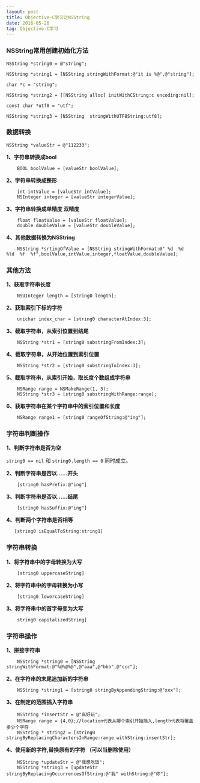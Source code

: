 ```yaml
---
layout: post
title: Objective-C学习之NSString
date: 2016-05-20
tag: Objective-C学习
---
```


### NSString常用创建初始化方法

```
NSString *string0 = @"string";

NSString *string1 = [NSString stringWithFormat:@"it is %@",@"string"];

char *c = "string";

NSString *string2 = [[NSString alloc] initWithCString:c encoding:nil];

const char *utf8 = "utf";

NSString *string3 = [NSString  stringWithUTF8String:utf8];
```

### 数据转换

```
NSString *valueStr = @"112233";
```

**1、字符串转换成bool**

```
    BOOL boolValue = [valueStr boolValue];    
```

**2、字符串转换成整形**

```
    int intValue = [valueStr intValue];    
    NSInteger integer = [valueStr integerValue];
```

**3、字符串转换成单精度 双精度**

```
    float floatValue = [valueStr floatValue];
    double doubleValue = [valueStr doubleValue];
```

**4、其他数据转换为NSString**

```
    NSString *srtingOfValue = [NSString stringWithFormat:@" %d  %d  %ld  %f  %f",boolValue,intValue,integer,floatValue,doubleValue];
```

### 其他方法
**1、获取字符串长度**

```
    NSUInteger length = [string0 length];
```

**2、获取索引下标的字符**

```
    unichar index_char = [string0 characterAtIndex:3];
```

**3、截取字符串，从索引位置到结尾**

```
    NSString *str1 = [string0 substringFromIndex:3];
```

**4、截取字符串，从开始位置到索引位置**

```
    NSString *str2 = [string0 substringToIndex:3];
```

**5、截取字符串，从索引开始，取长度个数组成字符串**

```
    NSRange range = NSMakeRange(1, 3);
    NSString *str3 = [string0 substringWithRange:range];
```

**6、获取字符串在某个字符串中的索引位置和长度**

```
    NSRange range1 = [string0 rangeOfString:@"ing"];
```

### 字符串判断操作

**1、判断字符串是否为空**

   `string0 == nil` 和 `string0.length == 0` 同时成立。
   
**2、判断字符串是否以……开头**
```
    [string0 hasPrefix:@"ing"]
```
**3、判断字符串是否以……结尾**
```
    [string0 hasSuffix:@"ing"]
```
**4、判断两个字符串是否相等**
```
   [string0 isEqualToString:string1]
```

### 字符串转换
**1、将字符串中的字母转换为大写**
```
    [string0 uppercaseString]    
```
**2、将字符串中的字母转换为小写**
```
    [string0 lowercaseString]   
```
**3、将字符串中的首字母变为大写**
```
    string0 capitalizedString]
```

### 字符串操作

**1、拼接字符串**
```
    NSString *string0 = [NSString stringWithFormat:@"%@%@%@",@"aaa",@"bbb",@"ccc"];
```

**2、在字符串的末尾追加新的字符串**

```
    NSString *string1 = [string0 stringByAppendingString:@"xxx"];
```

**3、在制定的范围插入字符串**

```
    NSString *insertStr = @"真好玩";
    NSRange range = {4,0};//location代表从哪个索引开始插入,length代表将覆盖多少个字符
    NSString * string2 = [string0 stringByReplacingCharactersInRange:range withString:insertStr];
```

**4、使用新的字符,替换原有的字符 （可以当删除使用）**

```
    NSString *updateStr = @"我想吃饭";
    NSString *string3 = [updateStr stringByReplacingOccurrencesOfString:@"我" withString:@"你"];
```

